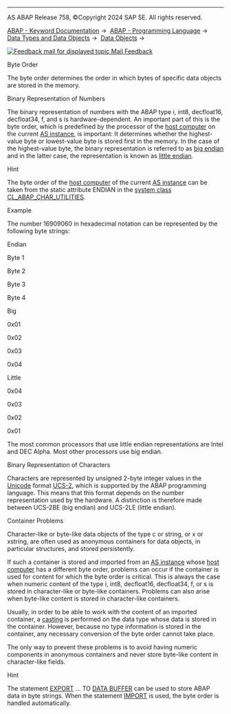  

* * *

AS ABAP Release 758, ©Copyright 2024 SAP SE. All rights reserved.

[ABAP - Keyword Documentation](javascript:call_link\('abenabap.htm'\)) →  [ABAP - Programming Language](javascript:call_link\('abenabap_reference.htm'\)) →  [Data Types and Data Objects](javascript:call_link\('abentypes_and_objects.htm'\)) →  [Data Objects](javascript:call_link\('abendata_objects.htm'\)) → 

 [![](Mail.gif?object=Mail.gif "Feedback mail for displayed topic") Mail Feedback](mailto:f1_help@sap.com?subject=Feedback%20on%20ABAP%20Documentation&body=Document:%20Byte%20Order%2C%20ABENBYTEORDER%2C%20758%0D%0A%0D%0AError:%0D%0A%0D%0A%0D%0A%0D%0ASuggestion%20for%20improvement:)

Byte Order

The byte order determines the order in which bytes of specific data objects are stored in the memory.

Binary Representation of Numbers   

The binary representation of numbers with the ABAP type i, int8, decfloat16, decfloat34, f, and s is hardware-dependent. An important part of this is the byte order, which is predefined by the processor of the [host computer](javascript:call_link\('abenhost_computer_glosry.htm'\) "Glossary Entry") on the current [AS instance](javascript:call_link\('abenas_instance_glosry.htm'\) "Glossary Entry"), is important: It determines whether the highest-value byte or lowest-value byte is stored first in the memory. In the case of the highest-value byte, the binary representation is referred to as [big endian](javascript:call_link\('abenbig_endian_glosry.htm'\) "Glossary Entry") and in the latter case, the representation is known as [little endian](javascript:call_link\('abenlittle_endian_glosry.htm'\) "Glossary Entry").

Hint

The byte order of the [host computer](javascript:call_link\('abenhost_computer_glosry.htm'\) "Glossary Entry") of the current [AS instance](javascript:call_link\('abenas_instance_glosry.htm'\) "Glossary Entry") can be taken from the static attribute ENDIAN in the [system class](javascript:call_link\('abensystem_class_glosry.htm'\) "Glossary Entry") [CL\_ABAP\_CHAR\_UTILITIES](javascript:call_link\('abencl_abap_char_utilities.htm'\)).

Example

The number 16909060 in hexadecimal notation can be represented by the following byte strings:

Endian

Byte 1

Byte 2

Byte 3

Byte 4

Big

0x01

0x02

0x03

0x04

Little

0x04

0x03

0x02

0x01

The most common processors that use little endian representations are Intel and DEC Alpha. Most other processors use big endian.

Binary Representation of Characters   

Characters are represented by unsigned 2-byte integer values in the [Unicode](javascript:call_link\('abenunicode_glosry.htm'\) "Glossary Entry") format [UCS-2](javascript:call_link\('abenucs2_glosry.htm'\) "Glossary Entry"), which is supported by the ABAP programming language. This means that this format depends on the number representation used by the hardware. A distinction is therefore made between UCS-2BE (big endian) and UCS-2LE (little endian).

Container Problems   

Character-like or byte-like data objects of the type c or string, or x or xstring, are often used as anonymous containers for data objects, in particular structures, and stored persistently.

If such a container is stored and imported from an [AS instance](javascript:call_link\('abenas_instance_glosry.htm'\) "Glossary Entry") whose [host computer](javascript:call_link\('abenhost_computer_glosry.htm'\) "Glossary Entry") has a different byte order, problems can occur if the container is used for content for which the byte order is critical. This is always the case when numeric content of the type i, int8, decfloat16, decfloat34, f, or s is stored in character-like or byte-like containers. Problems can also arise when byte-like content is stored in character-like containers.

Usually, in order to be able to work with the content of an imported container, a [casting](javascript:call_link\('abencast_casting_glosry.htm'\) "Glossary Entry") is performed on the data type whose data is stored in the container. However, because no type information is stored in the container, any necessary conversion of the byte order cannot take place.

The only way to prevent these problems is to avoid having numeric components in anonymous containers and never store byte-like content in character-like fields.

Hint

The statement [EXPORT](javascript:call_link\('abapexport_data_cluster.htm'\)) ... TO [DATA BUFFER](javascript:call_link\('abapexport_data_cluster_medium.htm'\)) can be used to store ABAP data in byte strings. When the statement [IMPORT](javascript:call_link\('abapimport_data_cluster.htm'\)) is used, the byte order is handled automatically.